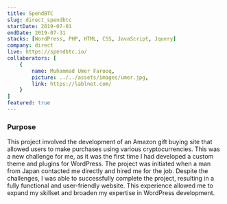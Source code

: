```yaml
---
title: SpendBTC
slug: direct_spendbtc
startDate: 2019-07-01
endDate: 2019-07-31
stacks: [WordPress, PHP, HTML, CSS, JavaScript, Jquery]
company: direct
live: https://spendbtc.io/
collaborators: [
    {
        name: Muhammad Umer Farooq,
        picture: ../../assets/images/umer.jpg,
        link: https://lablnet.com/
    }
]
featured: true
---
```


### Purpose
This project involved the development of an Amazon gift buying site that allowed users to make purchases using various cryptocurrencies. This was a new challenge for me, as it was the first time I had developed a custom theme and plugins for WordPress. The project was initiated when a man from Japan contacted me directly and hired me for the job. Despite the challenges, I was able to successfully complete the project, resulting in a fully functional and user-friendly website. This experience allowed me to expand my skillset and broaden my expertise in WordPress development.
